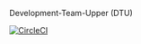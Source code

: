 Development-Team-Upper (DTU)

[![CircleCI](https://circleci.com/gh/hiroaki2020/Development-Team-Upper/tree/main.svg?style=svg&circle-token=b531db10c11efd6d2bc546a8c9b442dfbe7e1693)](https://circleci.com/gh/hiroaki2020/Development-Team-Upper/tree/main)